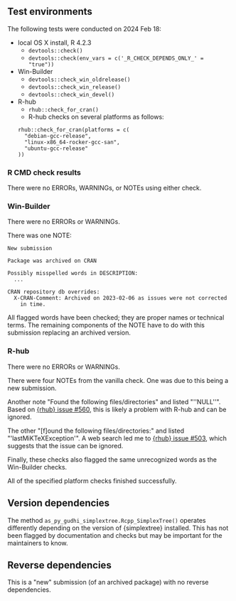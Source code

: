 ## Test environments

The following tests were conducted on 2024 Feb 18:

* local OS X install, R 4.2.3
  * `devtools::check()`
  * `devtools::check(env_vars = c('_R_CHECK_DEPENDS_ONLY_' = "true"))`
* Win-Builder
  * `devtools::check_win_oldrelease()`
  * `devtools::check_win_release()`
  * `devtools::check_win_devel()`
* R-hub
  * `rhub::check_for_cran()`
  * R-hub checks on several platforms as follows:
  ```
  rhub::check_for_cran(platforms = c(
    "debian-gcc-release",
    "linux-x86_64-rocker-gcc-san",
    "ubuntu-gcc-release"
  ))
  ```

### R CMD check results

There were no ERRORs, WARNINGs, or NOTEs using either check.

### Win-Builder

There were no ERRORs or WARNINGs.

There was one NOTE:
```
New submission

Package was archived on CRAN

Possibly misspelled words in DESCRIPTION:
  ...

CRAN repository db overrides:
  X-CRAN-Comment: Archived on 2023-02-06 as issues were not corrected
    in time.
```
All flagged words have been checked; they are proper names or technical terms.
The remaining components of the NOTE have to do with this submission replacing an archived version.

### R-hub

There were no ERRORs or WARNINGs.

There were four NOTEs from the vanilla check. One was due to this being a new submission.

Another note "Found the following files/directories" and listed "''NULL''".
Based on [{rhub} issue #560](https://github.com/r-hub/rhub/issues/560), this is likely a problem with R-hub and can be ignored.

The other "[f]ound the following files/directories:" and listed "'lastMiKTeXException'". A web search led me to [{rhub} issue #503](https://github.com/r-hub/rhub/issues/503), which suggests that the issue can be ignored.

Finally, these checks also flagged the same unrecognized words as the Win-Builder checks.

All of the specified platform checks finished successfully.

## Version dependencies

The method `as_py_gudhi_simplextree.Rcpp_SimplexTree()` operates differently depending on the version of {simplextree} installed. This has not been flagged by documentation and checks but may be important for the maintainers to know.

## Reverse dependencies

This is a "new" submission (of an archived package) with no reverse dependencies.
